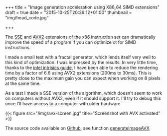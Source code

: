 +++
title = "Image generation acceleration using X86_64 SIMD extensions"
draft = true
date = "2015-10-25T20:36:12+01:00"
thumbnail = "img/head_code.jpg"

+++

The [SSE](https://en.wikipedia.org/wiki/Streaming_SIMD_Extensions) and [AVX2](https://en.wikipedia.org/wiki/Advanced_Vector_Extensions)
extensions of the x86 instruction set can dramatically improve the speed of a program if you can optimize ot for SIMD instructions.

I made a small test with a fractal generator, which lends itself very well to this kind of optimization. I was impressed by the results:
In very little time, thanks to the [intel intrisics guide](https://software.intel.com/sites/landingpage/IntrinsicsGuide/), I have been able
to reduce the rendering time by a factor of 6.6 using AVX2 extensions (200ms to 30ms). This is pretty close to the maximum gain you 
can expect when working on 8 pixels at the same time.

As a test I made a SSE version of the algorithm, which doesn't seem to work on computers without AVX2, even if it should support it.
I'll try to debug this once I'll have access to a computer with older hardware.

{{< figure src="/img/avx-screen.jpg" title="Screenshot with AVX activated" >}}


The source code available on [Github](https://github.com/Blizarre/fractVect), see function 
[generateImageAVX](https://github.com/Blizarre/fractVect/blob/master/main.cpp#L199")
